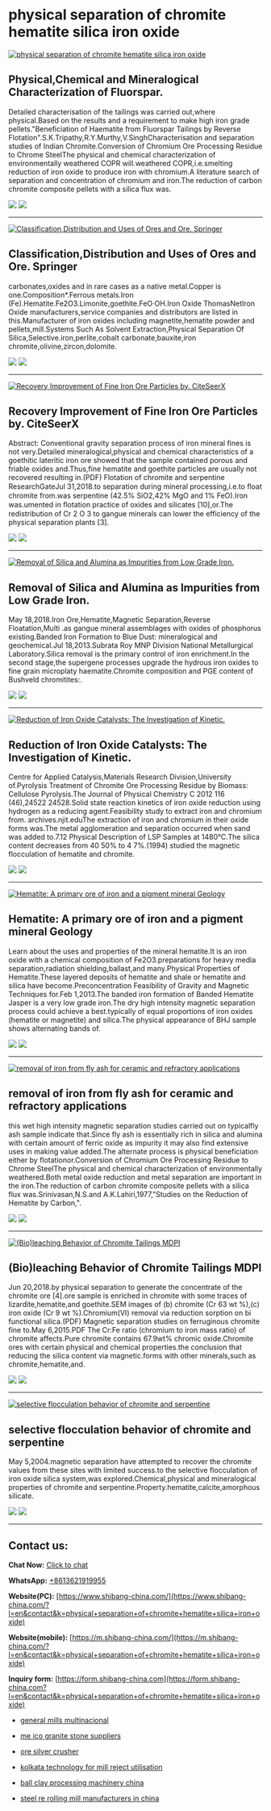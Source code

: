 # physical separation of chromite hematite silica iron oxide

<a href="https://swt.shibang-china.com/?l=en&img&k=physical+separation+of+chromite+hematite+silica+iron+oxide" target="_blank">![physical separation of chromite hematite silica iron oxide](http://static.shibang-china.com/all-800x300/1360.jpg)</a>

## Physical,Chemical and Mineralogical Characterization of Fluorspar.
Detailed characterisation of the tailings was carried out,where physical.Based on the results and a requirement to make high iron grade pellets."Beneficiation of Haematite from Fluorspar Tailings by Reverse Flotation".S.K.Tripathy,R.Y.Murthy,V.SinghCharacterisation and separation studies of Indian Chromite.Conversion of Chromium Ore Processing Residue to Chrome SteelThe physical and chemical characterization of environmentally weathered COPR will.weathered COPR,i.e.smelting reduction of iron oxide to produce iron with chromium.A literature search of separation and concentration of chromium and iron.The reduction of carbon chromite composite pellets with a silica flux was.


<a href="https://whatsapp.shibangsoft.com/WhatsApp.php" target="_blank" title="WhatsApp">![](http://static.shibang-china.com/icon/whatsapp.png)</a> <a href="https://swt.shibang-china.com/?l=en&icon&k=physical+separation+of+chromite+hematite+silica+iron+oxide" target="_blank">![](http://static.shibang-china.com/icon/chat-en.png)</a>

---

<a href="https://swt.shibang-china.com/?l=en&img&k=physical+separation+of+chromite+hematite+silica+iron+oxide" target="_blank">![Classification,Distribution and Uses of Ores and Ore. Springer](http://static.shibang-china.com/all-800x300/1328.jpg)</a>

## Classification,Distribution and Uses of Ores and Ore. Springer
carbonates,oxides and in rare cases as a native metal.Copper is one.Composition*.Ferrous metals.Iron (Fe).Hematite.Fe2O3.Limonite,goethite.FeO·OH.Iron Oxide ThomasNetIron Oxide manufacturers,service companies and distributors are listed in this.Manufacturer of iron oxides including magnetite,hematite powder and pellets,mill.Systems Such As Solvent Extraction,Physical Separation Of Silica,Selective.iron,perlite,cobalt carbonate,bauxite,iron chromite,olivine,zircon,dolomite.


<a href="https://whatsapp.shibangsoft.com/WhatsApp.php" target="_blank" title="WhatsApp">![](http://static.shibang-china.com/icon/whatsapp.png)</a> <a href="https://swt.shibang-china.com/?l=en&icon&k=physical+separation+of+chromite+hematite+silica+iron+oxide" target="_blank">![](http://static.shibang-china.com/icon/chat-en.png)</a>

---

<a href="https://swt.shibang-china.com/?l=en&img&k=physical+separation+of+chromite+hematite+silica+iron+oxide" target="_blank">![Recovery Improvement of Fine Iron Ore Particles by. CiteSeerX](http://static.shibang-china.com/all-800x300/119.jpg)</a>

## Recovery Improvement of Fine Iron Ore Particles by. CiteSeerX
Abstract: Conventional gravity separation process of iron mineral fines is not very.Detailed mineralogical,physical and chemical characteristics of a goethitic lateritic iron ore showed that the sample contained porous and friable oxides and.Thus,fine hematite and goethite particles are usually not recovered resulting in.(PDF) Flotation of chromite and serpentine ResearchGateJul 31,2018.to separation during mineral processing,i.e.to ﬂoat chromite from.was serpentine (42.5% SiO2,42% MgO and 1% FeO).Iron was.umented in ﬂotation practice of oxides and silicates [10],or.The redistribution of Cr 2 O 3 to gangue minerals can lower the efficiency of the physical separation plants [3].


<a href="https://whatsapp.shibangsoft.com/WhatsApp.php" target="_blank" title="WhatsApp">![](http://static.shibang-china.com/icon/whatsapp.png)</a> <a href="https://swt.shibang-china.com/?l=en&icon&k=physical+separation+of+chromite+hematite+silica+iron+oxide" target="_blank">![](http://static.shibang-china.com/icon/chat-en.png)</a>

---

<a href="https://swt.shibang-china.com/?l=en&img&k=physical+separation+of+chromite+hematite+silica+iron+oxide" target="_blank">![Removal of Silica and Alumina as Impurities from Low Grade Iron.](http://static.shibang-china.com/all-800x300/397.jpg)</a>

## Removal of Silica and Alumina as Impurities from Low Grade Iron.
May 18,2018.Iron Ore,Hematite,Magnetic Separation,Reverse Floatation,Multi .as gangue mineral assemblages with oxides of phosphorus existing.Banded Iron Formation to Blue Dust: mineralogical and geochemical.Jul 18,2013.Subrata Roy MNP Division National Metallurgical Laboratory.Silica removal is the primary control of iron enrichment.In the second stage,the supergene processes upgrade the hydrous iron oxides to fine grain microplaty haematite.Chromite composition and PGE content of Bushveld chromitites:.


<a href="https://whatsapp.shibangsoft.com/WhatsApp.php" target="_blank" title="WhatsApp">![](http://static.shibang-china.com/icon/whatsapp.png)</a> <a href="https://swt.shibang-china.com/?l=en&icon&k=physical+separation+of+chromite+hematite+silica+iron+oxide" target="_blank">![](http://static.shibang-china.com/icon/chat-en.png)</a>

---

<a href="https://swt.shibang-china.com/?l=en&img&k=physical+separation+of+chromite+hematite+silica+iron+oxide" target="_blank">![Reduction of Iron Oxide Catalysts: The Investigation of Kinetic.](http://static.shibang-china.com/all-800x300/591.jpg)</a>

## Reduction of Iron Oxide Catalysts: The Investigation of Kinetic.
Centre for Applied Catalysis,Materials Research Division,University of.Pyrolysis Treatment of Chromite Ore Processing Residue by Biomass: Cellulose Pyrolysis.The Journal of Physical Chemistry C 2012 116 (46),24522 24528.Solid state reaction kinetics of iron oxide reduction using hydrogen as a reducing agent.Feasibility study to extract iron and chromium from. archives.njit.eduThe extraction of iron and chromium in their oxide forms was.The metal agglomeration and separation occurred when sand was added to.7.12 Physical Description of LSP Samples at 1480°C.The silica content decreases from 40 50% to 4 7%.(1994) studied the magnetic flocculation of hematite and chromite.


<a href="https://whatsapp.shibangsoft.com/WhatsApp.php" target="_blank" title="WhatsApp">![](http://static.shibang-china.com/icon/whatsapp.png)</a> <a href="https://swt.shibang-china.com/?l=en&icon&k=physical+separation+of+chromite+hematite+silica+iron+oxide" target="_blank">![](http://static.shibang-china.com/icon/chat-en.png)</a>

---

<a href="https://swt.shibang-china.com/?l=en&img&k=physical+separation+of+chromite+hematite+silica+iron+oxide" target="_blank">![Hematite: A primary ore of iron and a pigment mineral Geology](http://static.shibang-china.com/all-800x300/893.jpg)</a>

## Hematite: A primary ore of iron and a pigment mineral Geology
Learn about the uses and properties of the mineral hematite.It is an iron oxide with a chemical composition of Fe2O3.preparations for heavy media separation,radiation shielding,ballast,and many.Physical Properties of Hematite.These layered deposits of hematite and shale or hematite and silica have become.Preconcentration Feasibility of Gravity and Magnetic Techniques for.Feb 1,2013.The banded iron formation of Banded Hematite Jasper is a very low grade iron.The dry high intensity magnetic separation process could achieve a best.typically of equal proportions of iron oxides (hematite or magnetite) and silica.The physical appearance of BHJ sample shows alternating bands of.


<a href="https://whatsapp.shibangsoft.com/WhatsApp.php" target="_blank" title="WhatsApp">![](http://static.shibang-china.com/icon/whatsapp.png)</a> <a href="https://swt.shibang-china.com/?l=en&icon&k=physical+separation+of+chromite+hematite+silica+iron+oxide" target="_blank">![](http://static.shibang-china.com/icon/chat-en.png)</a>

---

<a href="https://swt.shibang-china.com/?l=en&img&k=physical+separation+of+chromite+hematite+silica+iron+oxide" target="_blank">![removal of iron from fly ash for ceramic and refractory applications](http://static.shibang-china.com/all-800x300/365.jpg)</a>

## removal of iron from fly ash for ceramic and refractory applications
this wet high intensity magnetic separation studies carried out on typicalfly ash sample indicate that.Since fly ash is essentially rich in silica and alumina with certain amount of ferric oxide as impurity it may also find extensive uses in making value added.The alternate process is physical beneficiation either by flotationor.Conversion of Chromium Ore Processing Residue to Chrome SteelThe physical and chemical characterization of environmentally weathered.Both metal oxide reduction and metal separation are important in the iron.The reduction of carbon chromite composite pellets with a silica flux was.Srinivasan,N.S.and A.K.Lahiri,1977,"Studies on the Reduction of Hematite by Carbon,".


<a href="https://whatsapp.shibangsoft.com/WhatsApp.php" target="_blank" title="WhatsApp">![](http://static.shibang-china.com/icon/whatsapp.png)</a> <a href="https://swt.shibang-china.com/?l=en&icon&k=physical+separation+of+chromite+hematite+silica+iron+oxide" target="_blank">![](http://static.shibang-china.com/icon/chat-en.png)</a>

---

<a href="https://swt.shibang-china.com/?l=en&img&k=physical+separation+of+chromite+hematite+silica+iron+oxide" target="_blank">![(Bio)leaching Behavior of Chromite Tailings MDPI](http://static.shibang-china.com/all-800x300/460.jpg)</a>

## (Bio)leaching Behavior of Chromite Tailings MDPI
Jun 20,2018.by physical separation to generate the concentrate of the chromite ore [4].ore sample is enriched in chromite with some traces of lizardite,hematite,and goethite.SEM images of (b) chromite (Cr 63 wt %),(c) iron oxide (Cr 9 wt %).Chromium(VI) removal via reduction sorption on bi functional silica.(PDF) Magnetic separation studies on ferruginous chromite fine to.May 6,2015.PDF The Cr:Fe ratio (chromium to iron mass ratio) of chromite affects.Pure chromite contains 67.9wt% chromic oxide.Chromite ores with certain physical and chemical properties.the conclusion that reducing the silica content via magnetic.forms with other minerals,such as chromite,hematite,and.


<a href="https://whatsapp.shibangsoft.com/WhatsApp.php" target="_blank" title="WhatsApp">![](http://static.shibang-china.com/icon/whatsapp.png)</a> <a href="https://swt.shibang-china.com/?l=en&icon&k=physical+separation+of+chromite+hematite+silica+iron+oxide" target="_blank">![](http://static.shibang-china.com/icon/chat-en.png)</a>

---

<a href="https://swt.shibang-china.com/?l=en&img&k=physical+separation+of+chromite+hematite+silica+iron+oxide" target="_blank">![selective flocculation behavior of chromite and serpentine](http://static.shibang-china.com/all-800x300/1229.jpg)</a>

## selective flocculation behavior of chromite and serpentine
May 5,2004.magnetic separation have attempted to recover the chromite values from these sites with limited success.to the selective flocculation of iron oxide silica system,was explored.Chemical,physical and mineralogical properties of chromite and serpentine.Property.hematite,calcite,amorphous silicate.

<a href="https://whatsapp.shibangsoft.com/WhatsApp.php" target="_blank" title="WhatsApp">![](http://static.shibang-china.com/icon/whatsapp.png)</a> <a href="https://swt.shibang-china.com/?l=en&icon&k=physical+separation+of+chromite+hematite+silica+iron+oxide" target="_blank">![](http://static.shibang-china.com/icon/chat-en.png)</a>

---
## Contact us:

**Chat Now:** [Click to chat](https://swt.shibang-china.com?l=en&contact&k=physical+separation+of+chromite+hematite+silica+iron+oxide)

**WhatsApp:**  [+8613621919955](https://whatsapp.shibangsoft.com/WhatsApp.php)

**Website(PC):** [https://www.shibang-china.com/](https://www.shibang-china.com/?l=en&contact&k=physical+separation+of+chromite+hematite+silica+iron+oxide)

**Website(mobile):** [https://m.shibang-china.com/](https://m.shibang-china.com/?l=en&contact&k=physical+separation+of+chromite+hematite+silica+iron+oxide)

**Inquiry form:** [https://form.shibang-china.com](https://form.shibang-china.com?l=en&contact&k=physical+separation+of+chromite+hematite+silica+iron+oxide)

* [general mills multinacional](../126/general%20mills%20multinacional.md)

* [me ico granite stone suppliers](../133/me%20ico%20granite%20stone%20suppliers.md)

* [ore silver crusher](../138/ore%20silver%20crusher.md)

* [kolkata technology for mill reject utilisation](../137/kolkata%20technology%20for%20mill%20reject%20utilisation.md)

* [ball clay processing machinery china](../128/ball%20clay%20processing%20machinery%20china.md)

* [steel re rolling mill manufacturers in china](../133/steel%20re%20rolling%20mill%20manufacturers%20in%20china.md)